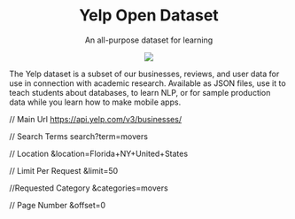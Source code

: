 <div align="center">
  <h1>Yelp Open Dataset</h1>
<p>An all-purpose dataset for learning
</p>
<img src="https://s3-media0.fl.yelpcdn.com/assets/public/960x225_dataset.yji-04eb5a6d4caf0ee710b34bbb37d3f4cf.png" />
</div>


<p>The Yelp dataset is a subset of our businesses, reviews, and user data for use in connection with academic research. Available as JSON files, use it to teach students about databases, to learn NLP, or for sample production data while you learn how to make mobile apps.</p>

// Main Url https://api.yelp.com/v3/businesses/

// Search Terms search?term=movers

// Location &location=Florida+NY+United+States

// Limit Per Request &limit=50

//Requested Category &categories=movers

// Page Number &offset=0 

